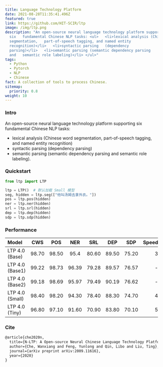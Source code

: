 ```yaml
---
title: Language Technology Platform
date: 2021-08-28T11:35:41.496Z
featured: true
link: https://github.com/HIT-SCIR/ltp
image: /img/ltp.png
description: "An open-source neural language technology platform supporting
  six   fundamental Chinese NLP tasks: <ul>   <li>lexical analysis (Chinese word
  segmentation,   part-of-speech tagging, and named entity
  recognition)</li>   <li>syntactic parsing   (dependency
  parsing)</li>   <li>semantic parsing (semantic dependency parsing
  and   semantic role labeling)</li> </ul>"
tags:
  - Python
  - Pytorch
  - NLP
  - Chinese
fact: A collection of tools to process Chinese.
sitemap:
  priority: 0.8
weight: 10
---
```

### Intro
An open-source neural language technology platform supporting six fundamental Chinese NLP tasks:

+ lexical analysis (Chinese word segmentation, part-of-speech tagging, and named entity recognition)
+ syntactic parsing (dependency parsing)
+ semantic parsing (semantic dependency parsing and semantic role labeling). 

### Quickstart

```python
from ltp import LTP

ltp = LTP()  # 默认加载 Small 模型
seg, hidden = ltp.seg(["他叫汤姆去拿外衣。"])
pos = ltp.pos(hidden)
ner = ltp.ner(hidden)
srl = ltp.srl(hidden)
dep = ltp.dep(hidden)
sdp = ltp.sdp(hidden)
```

### Performance

|       Model       | CWS  | POS  | NER | SRL | DEP | SDP | Speed(Sents/S) |
| :-------------- | :---: | :---: | :------: | :------: | :------: | :------: | :--------: |
| LTP 4.0 (Base)   | 98.70  | 98.50  |   95.4   |   80.60   |   89.50   |   75.20   |   39.12    |
| LTP 4.0 (Base1)  | 99.22 | 98.73 |  96.39   |  79.28   |  89.57   |  76.57   |   --.--    |
| LTP 4.0 (Base2)  | 99.18 | 98.69 |  95.97   |  79.49   |  90.19   |  76.62   |   --.--    |
| LTP 4.0 (Small)  | 98.40  | 98.20  |   94.30   |   78.40   |   88.30   |   74.70   |   43.13    |
|  LTP 4.0 (Tiny)  | 96.80  | 97.10  |   91.60   |   70.90   |   83.80   |   70.10   |   53.22    |

### Cite

```latex
@article{che2020n,
  title={N-LTP: A Open-source Neural Chinese Language Technology Platform with Pretrained Models},
  author={Che, Wanxiang and Feng, Yunlong and Qin, Libo and Liu, Ting},
  journal={arXiv preprint arXiv:2009.11616},
  year={2020}
}
```
